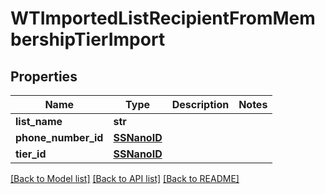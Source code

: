 # WTImportedListRecipientFromMembershipTierImport


## Properties
Name | Type | Description | Notes
------------ | ------------- | ------------- | -------------
**list_name** | **str** |  | 
**phone_number_id** | [**SSNanoID**](SSNanoID.md) |  | 
**tier_id** | [**SSNanoID**](SSNanoID.md) |  | 

[[Back to Model list]](../README.md#documentation-for-models) [[Back to API list]](../README.md#documentation-for-api-endpoints) [[Back to README]](../README.md)


